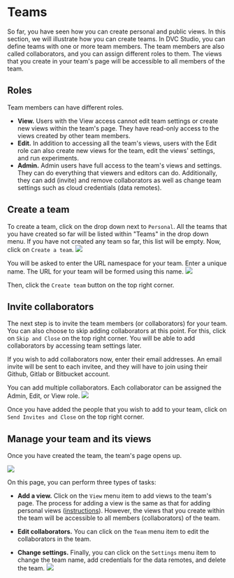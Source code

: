 # Teams

So far, you have seen how you can create personal and public views. In this
section, we will illustrate how you can create teams. In DVC Studio, you can
define teams with one or more team members. The team members are also called
collaborators, and you can assign different roles to them. The views that you
create in your team's page will be accessible to all members of the team.

## Roles

Team members can have different roles.

- **View.** Users with the View access cannot edit team settings or create new
  views within the team's page. They have read-only access to the views created
  by other team members.
- **Edit.** In addition to accessing all the team's views, users with the Edit
  role can also create new views for the team, edit the views' settings, and run
  experiments.
- **Admin.** Admin users have full access to the team's views and settings. They
  can do everything that viewers and editors can do. Additionally, they can add
  (invite) and remove collaborators as well as change team settings such as
  cloud credentials (data remotes).

## Create a team

To create a team, click on the drop down next to `Personal`. All the teams that
you have created so far will be listed within "Teams" in the drop down menu. If
you have not created any team so far, this list will be empty. Now, click on
`Create a team`. ![](/img/studio/team_create.png)

You will be asked to enter the URL namespace for your team. Enter a unique name.
The URL for your team will be formed using this name.
![](/img/studio/team_enter_name.png)

Then, click the `Create team` button on the top right corner.

## Invite collaborators

The next step is to invite the team members (or collaborators) for your team.
You can also choose to skip adding collaborators at this point. For this, click
on `Skip and Close` on the top right corner. You will be able to add
collaborators by accessing team settings later.

If you wish to add collaborators now, enter their email addresses. An email
invite will be sent to each invitee, and they will have to join using their
Github, Gitlab or Bitbucket account.

You can add multiple collaborators. Each collaborator can be assigned the Admin,
Edit, or View role. ![](/img/studio/team_roles.png)

Once you have added the people that you wish to add to your team, click on
`Send Invites and Close` on the top right corner.

## Manage your team and its views

Once you have created the team, the team's page opens up.

![](/img/studio/team_page.png)

On this page, you can perform three types of tasks:

- **Add a view.** Click on the `View` menu item to add views to the team's page.
  The process for adding a view is the same as that for adding personal views
  ([instructions](/doc/studio/create-view)). However, the views that you create
  within the team will be accessible to all members (collaborators) of the team.

- **Edit collaborators.** You can click on the `Team` menu item to edit the
  collaborators in the team.

- **Change settings.** Finally, you can click on the `Settings` menu item to
  change the team name, add credentials for the data remotes, and delete the
  team. ![](/img/studio/team_settings.png)
